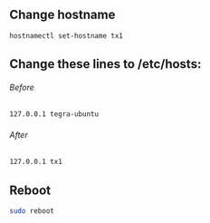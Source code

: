 ## Change hostname
```sh
hostnamectl set-hostname tx1
```

## Change these lines to /etc/hosts:

###### Before
```sh
127.0.0.1 tegra-ubuntu
```

###### After
```sh
127.0.0.1 tx1
```

## Reboot
```sh
sudo reboot
```

